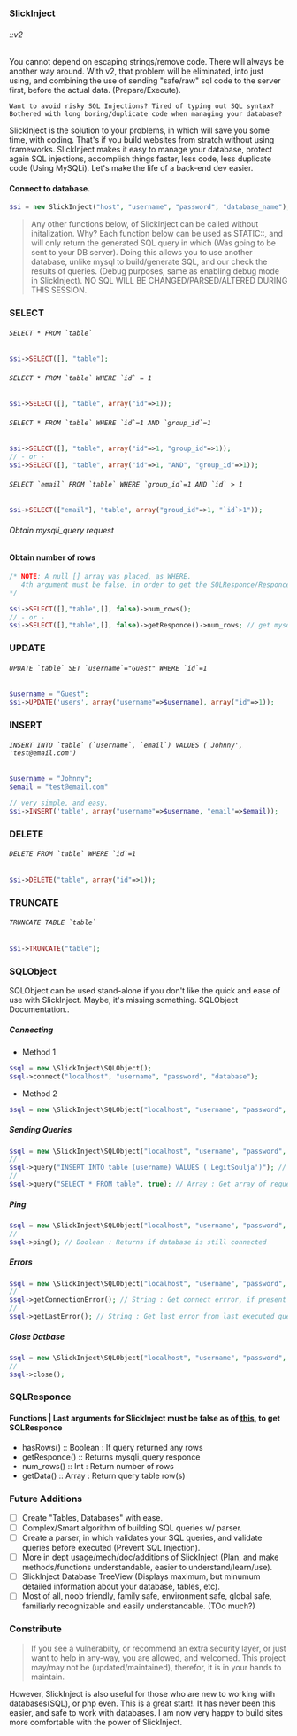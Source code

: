### SlickInject

###### ::v2
You cannot depend on escaping strings/remove code. There will always be another way around. With v2, that problem will be eliminated, into just using, and combining the use of sending "safe/raw" sql code to the server first, before the actual data. (Prepare/Execute).

    Want to avoid risky SQL Injections? Tired of typing out SQL syntax? Bothered with long boring/duplicate code when managing your database?

SlickInject is the solution to your problems, in which will save you some time, with coding. That's if you build websites from stratch without using frameworks. SlickInject makes it easy to manage your database, protect again SQL injections, accomplish things faster, less code, less duplicate code (Using MySQLi). Let's make the life of a back-end dev easier.
#### Connect to database.
```php
$si = new SlickInject("host", "username", "password", "database_name");
```

> Any other functions below, of SlickInject can be called without initalization. Why? Each function below can be used as STATIC::, and will only return the generated SQL query in which (Was going to be sent to your DB server). Doing this allows you to use another database, unlike mysql to build/generate SQL, and our check the results of queries. (Debug purposes, same as enabling debug mode in SlickInject). NO SQL WILL BE CHANGED/PARSED/ALTERED DURING THIS SESSION.

### SELECT

###### ```SELECT * FROM `table` ```
```php
$si->SELECT([], "table");
```

###### ```SELECT * FROM `table` WHERE `id` = 1```
```php
$si->SELECT([], "table", array("id"=>1));
```

###### ```SELECT * FROM `table` WHERE `id`=1 AND `group_id`=1```
```php
$si->SELECT([], "table", array("id"=>1, "group_id"=>1));
// - or - 
$si->SELECT([], "table", array("id"=>1, "AND", "group_id"=>1));
```

###### ```SELECT `email` FROM `table` WHERE `group_id`=1 AND `id` > 1```
```php
$si->SELECT(["email"], "table", array("groud_id"=>1, "`id`>1"));
```

###### Obtain mysqli_query request
#### Obtain number of rows
```php
/* NOTE: A null [] array was placed, as WHERE. 
   4th argument must be false, in order to get the SQLResponce/Responce
*/

$si->SELECT([],"table",[], false)->num_rows();
// - or -
$si->SELECT([],"table",[], false)->getResponce()->num_rows; // get mysqli_query request
```

### UPDATE

###### ```UPDATE `table` SET `username`="Guest" WHERE `id`=1```
```php
$username = "Guest";
$si->UPDATE('users', array("username"=>$username), array("id"=>1));
```

### INSERT

###### ```INSERT INTO `table` (`username`, `email`) VALUES ('Johnny', 'test@email.com')```
```php
$username = "Johnny";
$email = "test@email.com"

// very simple, and easy.
$si->INSERT('table', array("username"=>$username, "email"=>$email));
```

### DELETE

###### ```DELETE FROM `table` WHERE `id`=1```
```php
$si->DELETE("table", array("id"=>1));
```

### TRUNCATE

###### ```TRUNCATE TABLE `table` ```
```php
$si->TRUNCATE("table");
```


### SQLObject

SQLObject can be used stand-alone if you don't like the quick and ease of use with SlickInject. Maybe, it's missing something. SQLObject Documentation..

##### Connecting
- Method 1
```php
$sql = new \SlickInject\SQLObject();
$sql->connect("localhost", "username", "password", "database");
```
- Method 2
```php
$sql = new \SlickInject\SQLObject("localhost", "username", "password", "database");
```

##### Sending Queries
```php
$sql = new \SlickInject\SQLObject("localhost", "username", "password", "database");
//
$sql->query("INSERT INTO table (username) VALUES ('LegitSoulja')"); // *SQLResponce
//
$sql->query("SELECT * FROM table", true); // Array : Get array of requested table rows
```

##### Ping
```php
$sql = new \SlickInject\SQLObject("localhost", "username", "password", "database");
//
$sql->ping(); // Boolean : Returns if database is still connected
```

##### Errors
```php
$sql = new \SlickInject\SQLObject("localhost", "username", "password", "database");
//
$sql->getConnectionError(); // String : Get connect errror, if present
//
$sql->getLastError(); // String : Get last error from last executed query
```

##### Close Datbase

```php
$sql = new \SlickInject\SQLObject("localhost", "username", "password", "database");
//
$sql->close(); 
```

### SQLResponce

#### Functions | Last arguments for SlickInject must be false as of [this](https://github.com/LegitSoulja/SlickInject/blob/dev/README.md#obtain-mysqli_query-request), to get SQLResponce 
- hasRows() :: Boolean : If query returned any rows
- getResponce() :: Returns mysqli_query responce
- num_rows() :: Int : Return number of rows
- getData() :: Array : Return query table row(s)

### Future Additions

- [ ] Create "Tables, Databases" with ease.
- [ ] Complex/Smart algorithm of building SQL queries w/ parser.
- [ ] Create a parser, in which validates your SQL queries, and validate queries before executed (Prevent SQL Injection).
- [ ] More in dept usage/mech/doc/additions of SlickInject (Plan, and make methods/functions understandable, easier to understand/learn/use).
- [ ] SlickInject Database TreeView (Displays maximum, but minumum detailed information about your database, tables, etc).
- [ ] Most of all, noob friendly, family safe, environment safe, global safe, familiarly recognizable and easily understandable. (TOo much?)

### Constribute

> If you see a vulnerabilty, or recommend an extra security layer, or just want to help in any-way, you are allowed, and welcomed. This project may/may not be (updated/maintained), therefor, it is in your hands to maintain. 

However, SlickInject is also useful for those who are new to working with databases(SQL), or php even. This is a great start!. It has never been this easier, and safe to work with databases. I am now very happy to build sites more comfortable with the power of SlickInject. 

